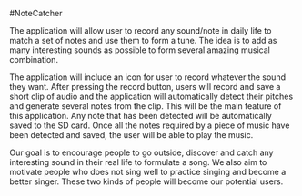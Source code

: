 #NoteCatcher

The application will allow user to record any sound/note in daily life to match a set of
notes and use them to form a tune. The idea is to add as many interesting sounds as
possible to form several amazing musical combination.

The application will include an icon for user to record whatever the sound they want.
After pressing the record button, users will record and save a short clip of audio and the
application will automatically detect their pitches and generate several notes from the
clip. This will be the main feature of this application. Any note that has been detected
will be automatically saved to the SD card. Once all the notes required by a piece of
music have been detected and saved, the user will be able to play the music.

Our goal is to encourage people to go outside, discover and catch any interesting
sound in their real life to formulate a song. We also aim to motivate people who does
not sing well to practice singing and become a better singer. These two kinds of people
will become our potential users.
